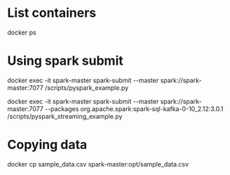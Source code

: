 # List containers

docker ps

# Using spark submit

docker exec -it spark-master spark-submit --master spark://spark-master:7077 /scripts/pyspark_example.py

docker exec -it spark-master spark-submit --master spark://spark-master:7077 --packages org.apache.spark:spark-sql-kafka-0-10_2.12:3.0.1 /scripts/pyspark_streaming_example.py

# Copying data
docker cp sample_data.csv spark-master:opt/sample_data.csv